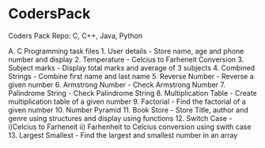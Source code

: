 # CodersPack
Coders Pack Repo: C, C++, Java, Python

A. C Programming task files
     1. User details - Store name, age and phone number and display 
     2. Temperature - Celcius to Farheneit Conversion
     3. Subject marks - Display total marks and average of 3 subjects
     4. Combined Strings - Combine first name and last name
     5. Reverse Number - Reverse a given number
     6. Armstrong Number - Check Armstrong Number
     7. Palindrome String - Check Palindrome String
     8. Multiplication Table - Create multiplication table of a given number
     9. Factorial - Find the factorial of a given number
     10. Number Pyramid 
     11. Book Store - Store Title, author and genre using structures and display using functions
     12. Switch Case - i)Celcius to Farheneit ii) Farhenheit to Celcius conversion using swith case
     13. Largest Smallest - Find the largest and smallest number in an array
